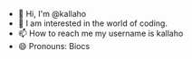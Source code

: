 - 👋 Hi, I'm @kallaho
- 👀 I am interested in the world of coding.
- 📫 How to reach me my username is kallaho
- 😄 Pronouns: Biocs

